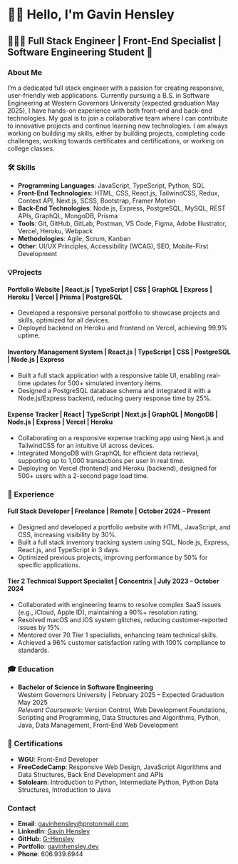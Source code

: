 # 👋🏼 Hello, I'm Gavin Hensley

## 🧑🏻‍💻 Full Stack Engineer | Front-End Specialist | Software Engineering Student 🏫

### About Me

I’m a dedicated full stack engineer with a passion for creating responsive, user-friendly web applications. Currently pursuing a B.S. in Software Engineering at Western Governors University (expected graduation May 2025), I have hands-on experience with both front-end and back-end technologies. My goal is to join a collaborative team where I can contribute to innovative projects and continue learning new technologies. I am always working on building my skills, either by building projects, completing code challenges, working towards certificates and certifications, or working on college classes.

### 🛠️ Skills

- **Programming Languages**: JavaScript, TypeScript, Python, SQL  
- **Front-End Technologies**: HTML, CSS, React.js, TailwindCSS, Redux, Context API, Next.js, SCSS, Bootstrap, Framer Motion  
- **Back-End Technologies**: Node.js, Express, PostgreSQL, MySQL, REST APIs, GraphQL, MongoDB, Prisma  
- **Tools**: Git, GitHub, GitLab, Postman, VS Code, Figma, Adobe Illustrator, Vercel, Heroku, Webpack  
- **Methodologies**: Agile, Scrum, Kanban  
- **Other**: UI/UX Principles, Accessibility (WCAG), SEO, Mobile-First Development  

### 💡Projects

#### Portfolio Website | React.js | TypeScript | CSS | GraphQL | Express | Heroku | Vercel | Prisma | PostgreSQL  
- Developed a responsive personal portfolio to showcase projects and skills, optimized for all devices.  
- Deployed backend on Heroku and frontend on Vercel, achieving 99.9% uptime.

#### Inventory Management System | React.js | TypeScript | CSS | PostgreSQL | Node.js | Express  
- Built a full stack application with a responsive table UI, enabling real-time updates for 500+ simulated inventory items.  
- Designed a PostgreSQL database schema and integrated it with a Node.js/Express backend, reducing query response time by 25%.  

#### Expense Tracker | React | TypeScript | Next.js | GraphQL | MongoDB | Node.js | Express | Vercel | Heroku  
- Collaborating on a responsive expense tracking app using Next.js and TailwindCSS for an intuitive UI across devices.  
- Integrated MongoDB with GraphQL for efficient data retrieval, supporting up to 1,000 transactions per user in real time.  
- Deploying on Vercel (frontend) and Heroku (backend), designed for 500+ users with a 2-second page load time.  

### 🏢 Experience

#### Full Stack Developer | Freelance | Remote | October 2024 – Present  
- Designed and developed a portfolio website with HTML, JavaScript, and CSS, increasing visibility by 30%.  
- Built a full stack inventory tracking system using SQL, Node.js, Express, React.js, and TypeScript in 3 days.  
- Optimized previous projects, improving performance by 50% for specific applications.  

#### Tier 2 Technical Support Specialist | Concentrix | July 2023 – October 2024  
- Collaborated with engineering teams to resolve complex SaaS issues (e.g., iCloud, Apple ID), maintaining a 90%+ resolution rating.  
- Resolved macOS and iOS system glitches, reducing customer-reported issues by 15%.  
- Mentored over 70 Tier 1 specialists, enhancing team technical skills.  
- Achieved a 96% customer satisfaction rating with 100% compliance to standards.  

### 🎓 Education

- **Bachelor of Science in Software Engineering**  
  Western Governors University | February 2025 – Expected Graduation May 2025  
  *Relevant Coursework*: Version Control, Web Development Foundations, Scripting and Programming, Data Structures and Algorithms, Python, Java, Data Management, Front-End Web Development  

### 🏅 Certifications

- **WGU**: Front-End Developer
- **FreeCodeCamp**: Responsive Web Design, JavaScript Algorithms and Data Structures, Back End Development and APIs  
- **Sololearn**: Introduction to Python, Intermediate Python, Python Data Structures, Introduction to Java  

### Contact

- **Email**: gavinhensley@protonmail.com  
- **LinkedIn**: [Gavin Hensley](https://www.linkedin.com/in/g-hensley/)  
- **GitHub**: [G-Hensley](https://github.com/G-Hensley)  
- **Portfolio**: [gavinhensley.dev](https://gavinhensley.dev)  
- **Phone**: 606.939.6944  
